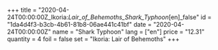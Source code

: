 +++
title = "2020-04-24T00:00:00Z_Ikoria:_Lair_of_Behemoths_Shark_Typhoon_[en]_false"
id = "1da4d4f3-b3cb-4b61-81b8-06ae441c41bf"
date = "2020-04-24T00:00:00Z"
name = "Shark Typhoon"
lang = ["en"]
price = "12.31"
quantity = 4
foil = false
set = "Ikoria: Lair of Behemoths"
+++
